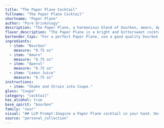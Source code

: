 ```yaml
---
title: "The Paper Plane Cocktail"
fullname: "The Paper Plane Cocktail"
shortname: "Paper Plane"
author: "Pure Drinkology"
description: "The Paper Plane, a harmonious blend of bourbon, amaro, Aperol, and lemon juice, belongs to the sour family of cocktails.  This modern classic, created by Sam Ross in 2007, is a riff on the classic Whiskey Sour, featuring the bitter complexity of amaro and Aperol. "
flavor_description: "The Paper Plane is a bright and bittersweet cocktail. The bourbon provides a warm, oaky base, while the Amaro adds herbal and bitter notes. Aperol contributes a vibrant orange flavor and a touch of sweetness, perfectly balanced by the tartness of fresh lemon juice. The result is a refreshing and complex drink with a long, lingering finish. "
bartender_tips: "For a perfect Paper Plane, use a good quality bourbon and a balanced amaro like Averna or Montenegro.  Shake well with ice to ensure proper dilution and chilling.  Use fresh lemon juice, not bottled, and make sure the Aperol is cold, too. Strain into a chilled coupe glass for a crisp, refreshing drink. "
ingredients:
  - item: "Bourbon"
    measure: "0.75 oz"
  - item: "Amaro"
    measure: "0.75 oz"
  - item: "Aperol"
    measure: "0.75 oz"
  - item: "Lemon Juice"
    measure: "0.75 oz"
instructions:
  - item: "Shake and Strain into Coupe."
glass: "Coupe"
category: "cocktail"
has_alcohol: true
base_spirit: "bourbon"
family: "sour"
visual: "## LLM Prompt:Imagine a Paper Plane cocktail in your hand. Describe its appearance in detail. Consider the following:* **Color:** What is the overall hue of the drink? Does it have any layers or gradients?* **Clarity:** Is it clear, cloudy, or opaque? Are there any visible particles?* **Texture:** Is it smooth and silky, or does it have a bit of a bite?* **Garnish:** What, if anything, is used to adorn the cocktail? How does it enhance the visual appeal? **For extra credit:** * Can you compare the color and appearance of the Paper Plane to other well-known cocktails?* How does the light play on the surface of the drink? **Remember to write your response in a descriptive and evocative way, painting a picture of this iconic cocktail with words.** "
source: "personal_collection"
---
```


